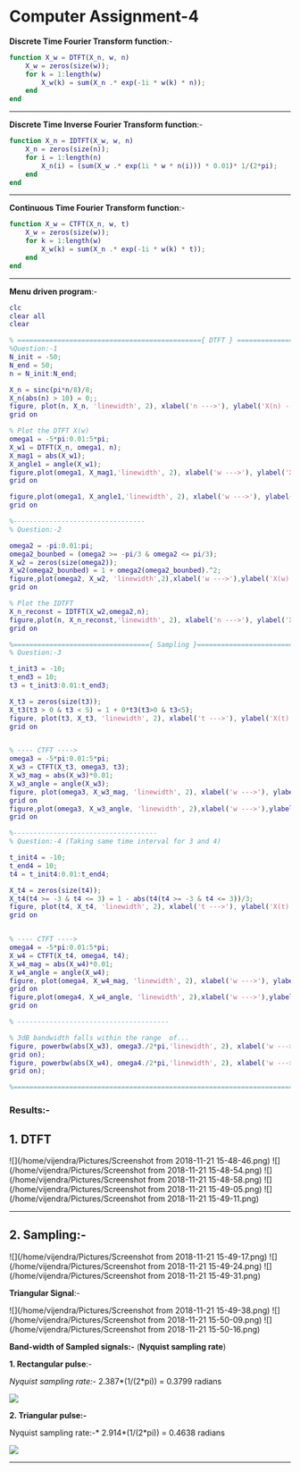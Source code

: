 

# Computer Assignment-4

**Discrete Time Fourier Transform function**:-

```matlab
function X_w = DTFT(X_n, w, n)
	X_w = zeros(size(w));
	for k = 1:length(w)
    	X_w(k) = sum(X_n .* exp(-1i * w(k) * n));
    end
end
```

***

**Discrete Time Inverse Fourier Transform function**:-

```matlab
function X_n = IDTFT(X_w, w, n)
    X_n = zeros(size(n));
    for i = 1:length(n)
        X_n(i) = (sum(X_w .* exp(1i * w * n(i))) * 0.01)* 1/(2*pi);
    end
end
```

***

   **Continuous Time Fourier Transform function**:-

```matlab
function X_w = CTFT(X_n, w, t)
	X_w = zeros(size(w));
	for k = 1:length(w)
    	X_w(k) = sum(X_n .* exp(-1i * w(k) * t));
	end
end
```

***

**Menu driven program**:-

```matlab
clc
clear all
clear

% =============================================={ DTFT } =======================|
%Question:-1 
N_init = -50;
N_end = 50;
n = N_init:N_end;

X_n = sinc(pi*n/8)/8;
X_n(abs(n) > 10) = 0;;
figure, plot(n, X_n, 'linewidth', 2), xlabel('n --->'), ylabel('X(n) --->'), title('Sinc function(signal)');
grid on

% Plot the DTFT X(w)
omega1 = -5*pi:0.01:5*pi;
X_w1 = DTFT(X_n, omega1, n);
X_mag1 = abs(X_w1);
X_angle1 = angle(X_w1);
figure,plot(omega1, X_mag1,'linewidth', 2), xlabel('w --->'), ylabel('X(w):mag --->'), title('DTFT signal(Magnitute)');
grid on

figure,plot(omega1, X_angle1,'linewidth', 2), xlabel('w --->'), ylabel('X(w):angle --->'), title('DTFT signal(Angle)');
grid on

%--------------------------------- 
% Question:-2

omega2 = -pi:0.01:pi;
omega2_bounbed = (omega2 >= -pi/3 & omega2 <= pi/3);
X_w2 = zeros(size(omega2));
X_w2(omega2_bounbed) = 1 + omega2(omega2_bounbed).^2;
figure,plot(omega2, X_w2, 'linewidth',2),xlabel('w --->'),ylabel('X(w) --->'),title('Parabolic spectrum (signal)');
grid on

% Plot the IDTFT  
X_n_reconst = IDTFT(X_w2,omega2,n);
figure,plot(n, X_n_reconst,'linewidth', 2), xlabel('n --->'), ylabel('X(n) --->'), title('IDTFT signal');
grid on

%=================================={ Sampling }=================================|
% Question:-3

t_init3 = -10;
t_end3 = 10;
t3 = t_init3:0.01:t_end3;

X_t3 = zeros(size(t3));
X_t3(t3 > 0 & t3 < 5) = 1 + 0*t3(t3>0 & t3<5);
figure, plot(t3, X_t3, 'linewidth', 2), xlabel('t --->'), ylabel('X(t) --->'), title('Rectangular signal');
grid on


% ---- CTFT ---->
omega3 = -5*pi:0.01:5*pi;
X_w3 = CTFT(X_t3, omega3, t3);
X_w3_mag = abs(X_w3)*0.01;
X_w3_angle = angle(X_w3);
figure, plot(omega3, X_w3_mag, 'linewidth', 2), xlabel('w --->'), ylabel('X(w):mag --->'), title('CTFT signal(Magnitute)');
grid on
figure,plot(omega3, X_w3_angle, 'linewidth', 2),xlabel('w --->'),ylabel('X(w):angle --->'), title('CTFT signal(Angle)');
grid on

%------------------------------------
% Question:-4 (Taking same time interval for 3 and 4)

t_init4 = -10;
t_end4 = 10;
t4 = t_init4:0.01:t_end4;

X_t4 = zeros(size(t4));
X_t4(t4 >= -3 & t4 <= 3) = 1 - abs(t4(t4 >= -3 & t4 <= 3))/3;
figure, plot(t4, X_t4, 'linewidth', 2), xlabel('t --->'), ylabel('X(t) --->'), title('Triangle signal');
grid on


% ---- CTFT ---->
omega4 = -5*pi:0.01:5*pi;
X_w4 = CTFT(X_t4, omega4, t4);
X_w4_mag = abs(X_w4)*0.01;
X_w4_angle = angle(X_w4);
figure, plot(omega4, X_w4_mag, 'linewidth', 2), xlabel('w --->'), ylabel('X(w):mag --->'), title('CTFT signal(Magnitute)');
grid on
figure,plot(omega4, X_w4_angle, 'linewidth', 2),xlabel('w --->'),ylabel('X(w):angle --->'),title('CTFT signal(Angle)');
grid on

% --------------------------------------

% 3dB bandwidth falls within the range  of...
figure, powerbw(abs(X_w3), omega3./2*pi,'linewidth', 2), xlabel('w --->'), ylabel('X(w)--->'), title('CTFT signal');
grid on);
figure, powerbw(abs(X_w4), omega4./2*pi,'linewidth', 2), xlabel('w --->'), ylabel('X(w)--->'), title('CTFT signal');
grid on);

%===============================================================================
```

### Results:-

## 1. DTFT 

![](/home/vijendra/Pictures/Screenshot from 2018-11-21 15-48-46.png)
![](/home/vijendra/Pictures/Screenshot from 2018-11-21 15-48-54.png)
![](/home/vijendra/Pictures/Screenshot from 2018-11-21 15-48-58.png)
![](/home/vijendra/Pictures/Screenshot from 2018-11-21 15-49-05.png)
![](/home/vijendra/Pictures/Screenshot from 2018-11-21 15-49-11.png)

***

## 2. Sampling:-



![](/home/vijendra/Pictures/Screenshot from 2018-11-21 15-49-17.png)
![](/home/vijendra/Pictures/Screenshot from 2018-11-21 15-49-24.png)
![](/home/vijendra/Pictures/Screenshot from 2018-11-21 15-49-31.png)



**Triangular Signal**:-

![](/home/vijendra/Pictures/Screenshot from 2018-11-21 15-49-38.png)
![](/home/vijendra/Pictures/Screenshot from 2018-11-21 15-50-09.png)
![](/home/vijendra/Pictures/Screenshot from 2018-11-21 15-50-16.png)



**Band-width of  Sampled signals:-** (**Nyquist sampling rate**)

**1. Rectangular pulse**:-

*Nyquist sampling rate:-* 2.387*(1/(2*pi)) = 0.3799 radians   

![](/home/vijendra/Pictures/nq_1.jpg)

**2. Triangular pulse:-**

Nyquist sampling rate:-* 2.914*(1/(2*pi)) = 0.4638 radians   

![](/home/vijendra/Pictures/nq_2.jpg)

----------------------------------------------------------------------------------------------------------------------------------------------------------------------------------------------------------------------------------------------------------------------------------------------------------